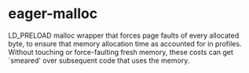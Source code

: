# eager-malloc

LD_PRELOAD malloc wrapper that forces page faults of every allocated
byte, to ensure that memory allocation time as accounted for in
profiles. Without touching or force-faulting fresh memory, these costs
can get `smeared' over subsequent code that uses the memory.
